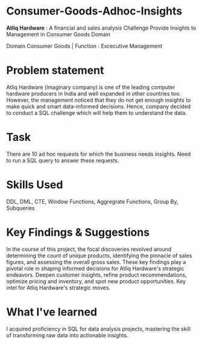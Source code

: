 # Consumer-Goods-Adhoc-Insights

**Atliq Hardware** : A financial and sales analysis Challenge Provide Insights to Management in Consumer Goods Domain

Domain Consumer Goods | Function : Excecutive Management

# Problem statement

Atliq Hardware (imaginary company) is one of the leading computer hardware producers in India and well expanded in other countries too. However, the management noticed that they do not get enough insights to make quick and smart data-informed decisions. Hence, company decided to conduct a SQL challenge which will help them to understand the data. 

# Task

There are 10 ad hoc requests for which the business needs insights. Need to run a SQL query to answer these requests. 

# Skills Used 

DDL, DML, CTE, Window Functions, Aggregrate Functions, Group By, Subqueries

# Key Findings & Suggestions

In the course of this project, the focal discoveries revolved around determining the count of unique products, identifying the pinnacle of sales figures, and assessing the overall gross sales. These key findings play a pivotal role in shaping informed decisions for Atliq Hardware's strategic endeavors. Deepen customer insights, refine product recommendations, optimize pricing and inventory, and spot new product opportunities. Key intel for Atliq Hardware's strategic moves.

# What I've learned

I acquired proficiency in SQL for data analysis projects, mastering the skill of transforming raw data into actionable insights.
